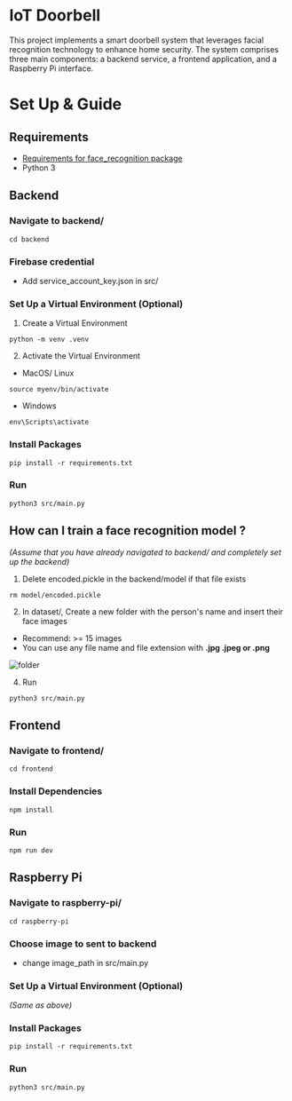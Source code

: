 # IoT Doorbell

This project implements a smart doorbell system that leverages facial recognition technology to enhance home security.
The system comprises three main components: a backend service, a frontend application, and a Raspberry Pi interface.

# Set Up & Guide

## Requirements
- [Requirements for face_recognition package](https://github.com/ageitgey/face_recognition)
- Python 3

## Backend

### Navigate to backend/
```
cd backend
```

### Firebase credential
- Add service_account_key.json in src/

### Set Up a Virtual Environment (Optional)
1. Create a Virtual Environment
```
python -m venv .venv
```
2. Activate the Virtual Environment
  - MacOS/ Linux
```
source myenv/bin/activate
```
  - Windows
```
env\Scripts\activate
```
### Install Packages
```
pip install -r requirements.txt
```
### Run
```
python3 src/main.py
```
## How can I train a face recognition model ?
*(Assume that you have already navigated to backend/ and completely set up the backend)*
1. Delete encoded.pickle in the backend/model if that file exists
```
rm model/encoded.pickle
```
2. In dataset/, Create a new folder with the person's name and insert their face images
- Recommend: >= 15 images
- You can use any file name and file extension with **.jpg .jpeg or .png**

![folder](https://i.ibb.co/mCr2N66/Screenshot-2567-10-04-at-17-24-15.png)

4. Run
```
python3 src/main.py
``` 

## Frontend

### Navigate to frontend/
```
cd frontend
```
### Install Dependencies
```
npm install
```
### Run
```
npm run dev
```

## Raspberry Pi

### Navigate to raspberry-pi/
```
cd raspberry-pi
```

### Choose image to sent to backend
- change image_path in src/main.py

### Set Up a Virtual Environment (Optional)
*(Same as above)*

### Install Packages
```
pip install -r requirements.txt
```

### Run
```
python3 src/main.py
```
